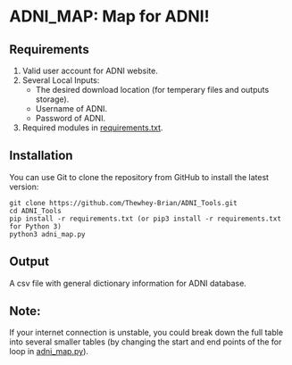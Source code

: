 # ADNI_MAP: Map for ADNI!
## Requirements
1. Valid user account for ADNI website.
2. Several Local Inputs:
   - The desired download location (for temperary files and outputs storage).
   - Username of ADNI.
   - Password of ADNI.
3. Required modules in [requirements.txt](https://github.com/Thewhey-Brian/ADNI_Tools/blob/master/requirements.txt).

## Installation
You can use Git to clone the repository from GitHub to install the latest version:
```
git clone https://github.com/Thewhey-Brian/ADNI_Tools.git
cd ADNI_Tools
pip install -r requirements.txt (or pip3 install -r requirements.txt for Python 3)
python3 adni_map.py
```

## Output
A csv file with general dictionary information for ADNI database.

## Note:
If your internet connection is unstable, you could break down the full table into several smaller tables (by changing the start and end points of the for loop in [adni_map.py](https://github.com/Thewhey-Brian/ADNI_Tools/blob/master/adni_map.py)).
 
